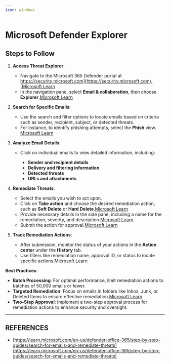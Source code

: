 ```yaml
---
icon: windows
---
```


# Microsoft Defender Explorer

## Steps to Follow

1.  **Access Threat Explorer**:

    * Navigate to the Microsoft 365 Defender portal at [https://security.microsoft.com](https://security.microsoft.com).​[Microsoft Learn](https://learn.microsoft.com/en-us/defender-office-365/threat-explorer-email-security?utm_source=chatgpt.com)
    * In the navigation pane, select **Email & collaboration**, then choose **Explorer**.​[Microsoft Learn](https://learn.microsoft.com/en-us/defender-office-365/threat-explorer-threat-hunting?utm_source=chatgpt.com)


2.  **Search for Specific Emails**:

    * Use the search and filter options to locate emails based on criteria such as sender, recipient, subject, or detected threats.​
    * For instance, to identify phishing attempts, select the **Phish** view.​[Microsoft Learn](https://learn.microsoft.com/en-us/defender-office-365/threat-explorer-email-security?utm_source=chatgpt.com)


3. **Analyze Email Details**:
   *   Click on individual emails to view detailed information, including:​

       * **Sender and recipient details**
       * **Delivery and filtering information**
       * **Detected threats**
       * **URLs and attachments**


4.  **Remediate Threats**:

    * Select the emails you wish to act upon.​
    * Click on **Take action** and choose the desired remediation action, such as **Soft Delete** or **Hard Delete**.​[Microsoft Learn](https://learn.microsoft.com/en-us/defender-office-365/step-by-step-guides/search-for-emails-and-remediate-threats?utm_source=chatgpt.com)
    * Provide necessary details in the side pane, including a name for the remediation, severity, and description.​[Microsoft Learn](https://learn.microsoft.com/en-us/defender-office-365/step-by-step-guides/search-for-emails-and-remediate-threats?utm_source=chatgpt.com)
    * Submit the action for approval.​[Microsoft Learn](https://learn.microsoft.com/en-us/defender-office-365/step-by-step-guides/search-for-emails-and-remediate-threats?utm_source=chatgpt.com)


5.  **Track Remediation Actions**:

    * After submission, monitor the status of your actions in the **Action center** under the **History** tab.​
    * Use filters like remediation name, approval ID, or status to locate specific actions.​[Microsoft Learn](https://learn.microsoft.com/en-us/defender-office-365/step-by-step-guides/search-for-emails-and-remediate-threats?utm_source=chatgpt.com)



**Best Practices**:

* **Batch Processing**: For optimal performance, limit remediation actions to batches of 50,000 emails or fewer.​
* **Targeted Remediation**: Focus on emails in folders like Inbox, Junk, or Deleted Items to ensure effective remediation.​[Microsoft Learn](https://learn.microsoft.com/en-us/defender-office-365/remediate-malicious-email-delivered-office-365?utm_source=chatgpt.com)
* **Two-Step Approval**: Implement a two-step approval process for remediation actions to enhance security and oversight.



***

## REFERENCES

* [https://learn.microsoft.com/en-us/defender-office-365/step-by-step-guides/search-for-emails-and-remediate-threats](https://learn.microsoft.com/en-us/defender-office-365/step-by-step-guides/search-for-emails-and-remediate-threats)

